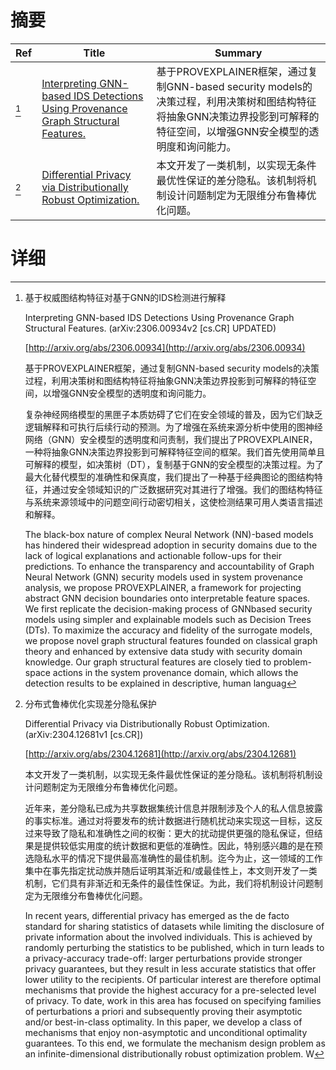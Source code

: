 # 摘要

| Ref | Title | Summary |
| --- | --- | --- |
| [^1] | [Interpreting GNN-based IDS Detections Using Provenance Graph Structural Features.](http://arxiv.org/abs/2306.00934) | 基于PROVEXPLAINER框架，通过复制GNN-based security models的决策过程，利用决策树和图结构特征将抽象GNN决策边界投影到可解释的特征空间，以增强GNN安全模型的透明度和询问能力。 |
| [^2] | [Differential Privacy via Distributionally Robust Optimization.](http://arxiv.org/abs/2304.12681) | 本文开发了一类机制，以实现无条件最优性保证的差分隐私。该机制将机制设计问题制定为无限维分布鲁棒优化问题。 |

# 详细

[^1]: 基于权威图结构特征对基于GNN的IDS检测进行解释

    Interpreting GNN-based IDS Detections Using Provenance Graph Structural Features. (arXiv:2306.00934v2 [cs.CR] UPDATED)

    [http://arxiv.org/abs/2306.00934](http://arxiv.org/abs/2306.00934)

    基于PROVEXPLAINER框架，通过复制GNN-based security models的决策过程，利用决策树和图结构特征将抽象GNN决策边界投影到可解释的特征空间，以增强GNN安全模型的透明度和询问能力。

    

    复杂神经网络模型的黑匣子本质妨碍了它们在安全领域的普及，因为它们缺乏逻辑解释和可执行后续行动的预测。为了增强在系统来源分析中使用的图神经网络（GNN）安全模型的透明度和问责制，我们提出了PROVEXPLAINER，一种将抽象GNN决策边界投影到可解释特征空间的框架。我们首先使用简单且可解释的模型，如决策树（DT），复制基于GNN的安全模型的决策过程。为了最大化替代模型的准确性和保真度，我们提出了一种基于经典图论的图结构特征，并通过安全领域知识的广泛数据研究对其进行了增强。我们的图结构特征与系统来源领域中的问题空间行动密切相关，这使检测结果可用人类语言描述和解释。

    The black-box nature of complex Neural Network (NN)-based models has hindered their widespread adoption in security domains due to the lack of logical explanations and actionable follow-ups for their predictions. To enhance the transparency and accountability of Graph Neural Network (GNN) security models used in system provenance analysis, we propose PROVEXPLAINER, a framework for projecting abstract GNN decision boundaries onto interpretable feature spaces.  We first replicate the decision-making process of GNNbased security models using simpler and explainable models such as Decision Trees (DTs). To maximize the accuracy and fidelity of the surrogate models, we propose novel graph structural features founded on classical graph theory and enhanced by extensive data study with security domain knowledge. Our graph structural features are closely tied to problem-space actions in the system provenance domain, which allows the detection results to be explained in descriptive, human languag
    
[^2]: 分布式鲁棒优化实现差分隐私保护

    Differential Privacy via Distributionally Robust Optimization. (arXiv:2304.12681v1 [cs.CR])

    [http://arxiv.org/abs/2304.12681](http://arxiv.org/abs/2304.12681)

    本文开发了一类机制，以实现无条件最优性保证的差分隐私。该机制将机制设计问题制定为无限维分布鲁棒优化问题。

    

    近年来，差分隐私已成为共享数据集统计信息并限制涉及个人的私人信息披露的事实标准。通过对将要发布的统计数据进行随机扰动来实现这一目标，这反过来导致了隐私和准确性之间的权衡：更大的扰动提供更强的隐私保证，但结果是提供较低实用度的统计数据和更低的准确性。因此，特别感兴趣的是在预选隐私水平的情况下提供最高准确性的最佳机制。迄今为止，这一领域的工作集中在事先指定扰动族并随后证明其渐近和/或最佳性上，本文则开发了一类机制，它们具有非渐近和无条件的最佳性保证。为此，我们将机制设计问题制定为无限维分布鲁棒优化问题。

    In recent years, differential privacy has emerged as the de facto standard for sharing statistics of datasets while limiting the disclosure of private information about the involved individuals. This is achieved by randomly perturbing the statistics to be published, which in turn leads to a privacy-accuracy trade-off: larger perturbations provide stronger privacy guarantees, but they result in less accurate statistics that offer lower utility to the recipients. Of particular interest are therefore optimal mechanisms that provide the highest accuracy for a pre-selected level of privacy. To date, work in this area has focused on specifying families of perturbations a priori and subsequently proving their asymptotic and/or best-in-class optimality. In this paper, we develop a class of mechanisms that enjoy non-asymptotic and unconditional optimality guarantees. To this end, we formulate the mechanism design problem as an infinite-dimensional distributionally robust optimization problem. W
    

